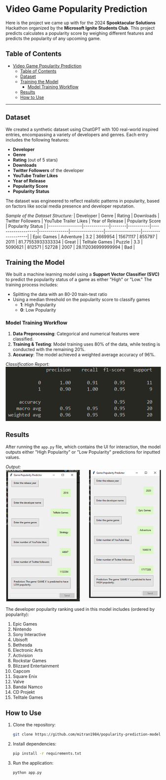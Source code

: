 # Video Game Popularity Prediction

Here is the project we came up with for the 2024 **Spooktacular Solutions** Hackathon organized by the **Microsoft Ignite Students Club**. 
This project predicts calculates a popularity score by weighing different features and predicts the popularity of any upcoming game.

## Table of Contents 
- [Video Game Popularity Prediction](#video-game-popularity-prediction)
  - [Table of Contents](#table-of-contents)
  - [Dataset](#dataset)
  - [Training the Model](#training-the-model)
    - [Model Training Workflow](#model-training-workflow)
  - [Results](#results)
  - [How to Use](#how-to-use)

---

## Dataset

We created a synthetic dataset using ChatGPT with 100 real-world inspired entries, encompassing a variety of developers and genres. Each entry includes the following features:

- **Developer**  
- **Genre**  
- **Rating** (out of 5 stars)  
- **Downloads**  
- **Twitter Followers** of the developer  
- **YouTube Trailer Likes**  
- **Year of Release**  
- **Popularity Score**  
- **Popularity Status**  

The dataset was engineered to reflect realistic patterns in popularity, based on factors like social media presence and developer reputation.

*Sample of the Dataset Structure:*
| Developer       | Genre       | Rating | Downloads | Twitter Followers | YouTube Trailer Likes | Year of Release | Popularity Score | Popularity Status |
|-----------------|-------------|--------|-----------|--------------------|---------------|-----------------|------------------|--------------------|
| Epic Games      | Adventure      | 3.2    | 3669954 | 15671117         | 855797     | 2011            | 81.77553933333334               | Great             |
| Telltale Games        | Puzzle   | 3.3    | 5090621 | 812571         | 52728     | 2007            | 28.112036999999994               | Bad             |


## Training the Model

We built a machine learning model using a **Support Vector Classifier (SVC)** to predict the popularity status of a game as either "High" or "Low." The training process includes:

- Splitting the data with an 80-20 train-test ratio
- Using a median threshold on the popularity score to classify games
  - **1**: High Popularity  
  - **0**: Low Popularity  

### Model Training Workflow
1. **Data Preprocessing**: Categorical and numerical features were classified.
2. **Training & Testing**: Model training uses 80% of the data, while testing is conducted with the remaining 20%.
3. **Accuracy**: The model achieved a weighted average accuracy of 96%.

*Classification Report:*  
![Model Training](images/classification_report.png)

## Results

After running the `app.py` file, which contains the UI for interaction, the model outputs either "High Popularity" or "Low Popularity" predictions for inputted values.

*Output:*  
![UI Screenshot](images/output_test.png)

The developer popularity ranking used in this model includes (ordered by popularity):

1. Epic Games
2. Nintendo
3. Sony Interactive
4. Ubisoft
5. Bethesda
6. Electronic Arts
7. Activision
8. Rockstar Games
9. Blizzard Entertainment
10. Capcom
11. Square Enix
12. Valve
13. Bandai Namco
14. CD Projekt
15. Telltale Games

## How to Use

1. Clone the repository:
    ```bash
    git clone https://github.com/mitran1984/popularity-prediction-model.git
    ```
2. Install dependencies:
    ```bash
    pip install -r requirements.txt
    ```
3. Run the application:
    ```bash
    python app.py
    ```
